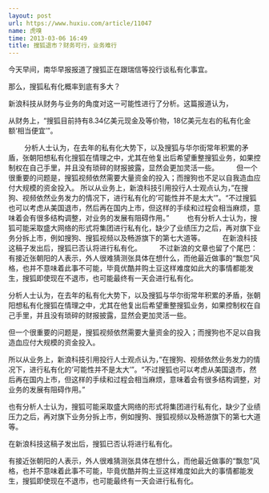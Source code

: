 ```yaml
---
layout: post
url: https://www.huxiu.com/article/11047
name: 虎嗅
time: 2013-03-06 16:49
title: 搜狐退市？财务可行，业务难行
---
```

今天早间，南华早报报道了搜狐正在跟瑞信等投行谈私有化事宜。

那么，搜狐私有化概率到底有多大？

新浪科技从财务与业务的角度对这一可能性进行了分析。这篇报道认为，

从财务上，“搜狐目前持有8.34亿美元现金及等价物，18亿美元左右的私有化金额‘相当便宜’”。

　　 分析人士认为，在去年的私有化大势下，以及搜狐与华尔街常年积累的矛盾，张朝阳想私有化搜狐在情理之中，尤其在他复出后希望重整搜狐业务，如果控制权在自己手里，并且没有琐碎的财报披露，显然会更加灵活一些。 　　 但一个很重要的问题是，搜狐视频依然需要大量资金的投入；而搜狗也不足以自我造血应付大规模的资金投入。 所以从业务上，新浪科技引用投行人士观点认为，”在搜狗、视频依然业务发力的情况下，进行私有化的‘可能性并不是太大’”。“不过搜狐也可以考虑从美国退市，然后再在国内上市，但这样的手续和过程会相当麻烦，意味着会有很多结构调整，对业务的发展有阻碍作用。” 　　 也有分析人士认为，搜狐可能采取盛大网络的形式将集团进行私有化，缺少了业绩压力之后，再对旗下业务分拆上市，例如搜狗、搜狐视频以及畅游旗下的第七大道等。 　　 在新浪科技这稿子发出后，搜狐已否认将进行私有化。 　　 不过新浪的文章也留了个尾巴： 有接近张朝阳的人表示，外人很难猜测张具体在想什么，而他最近做事的“飘忽”风格，也并不意味着此事不可能，毕竟优酷并购土豆这样难度如此大的事情都能发生，搜狐即使现在不退市，也可能最终有一天会进行私有化。

分析人士认为，在去年的私有化大势下，以及搜狐与华尔街常年积累的矛盾，张朝阳想私有化搜狐在情理之中，尤其在他复出后希望重整搜狐业务，如果控制权在自己手里，并且没有琐碎的财报披露，显然会更加灵活一些。

但一个很重要的问题是，搜狐视频依然需要大量资金的投入；而搜狗也不足以自我造血应付大规模的资金投入。

所以从业务上，新浪科技引用投行人士观点认为，”在搜狗、视频依然业务发力的情况下，进行私有化的‘可能性并不是太大’”。“不过搜狐也可以考虑从美国退市，然后再在国内上市，但这样的手续和过程会相当麻烦，意味着会有很多结构调整，对业务的发展有阻碍作用。”

也有分析人士认为，搜狐可能采取盛大网络的形式将集团进行私有化，缺少了业绩压力之后，再对旗下业务分拆上市，例如搜狗、搜狐视频以及畅游旗下的第七大道等。

在新浪科技这稿子发出后，搜狐已否认将进行私有化。

有接近张朝阳的人表示，外人很难猜测张具体在想什么，而他最近做事的“飘忽”风格，也并不意味着此事不可能，毕竟优酷并购土豆这样难度如此大的事情都能发生，搜狐即使现在不退市，也可能最终有一天会进行私有化。

